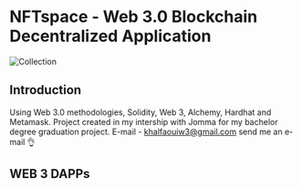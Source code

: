 # NFTspace - Web 3.0 Blockchain Decentralized Application

![Collection](https://github.com/Wael1333/NFTspace/assets/129902335/fe21e54d-bd0d-4b6f-95f1-5305eb78c7f9)

## Introduction
Using Web 3.0 methodologies, Solidity, Web 3, Alchemy, Hardhat and Metamask.
Project created in my intership with Jomma for my bachelor degree graduation project. 
E-mail - khalfaouiw3@gmail.com
send me an e-mail 👌
## WEB 3 DAPPs
